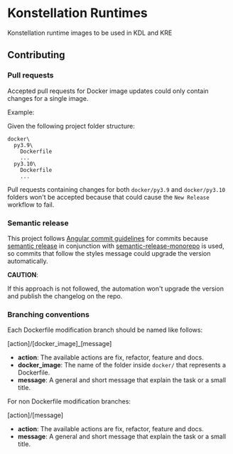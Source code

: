 # Konstellation Runtimes

Konstellation runtime images to be used in KDL and KRE

## Contributing

### Pull requests

Accepted pull requests for Docker image updates could only contain changes for a single image.

Example:

Given the following project folder structure:
```
docker\
  py3.9\
    Dockerfile
    ...
  py3.10\
    Dockerfile
    ...
```
Pull requests containing changes for both `docker/py3.9` and `docker/py3.10` folders won't be accepted because that could cause the `New Release` workflow to fail.

### Semantic release

This project follows [Angular commit guidelines](https://github.com/angular/angular.js/blob/master/DEVELOPERS.md#-git-commit-guidelines) for commits because [semantic release](https://github.com/semantic-release/semantic-release) in conjunction with [semantic-release-monorepo](https://github.com/pmowrer/semantic-release-monorepo) is used, so commits that follow the styles message could upgrade the version automatically.

**CAUTION**:

If this approach is not followed, the automation won't upgrade the version and publish the changelog on the repo.

### Branching conventions

Each Dockerfile modification branch should be named like follows:

[action]/[docker_image]_[message]

+ **action**: The available actions are fix, refactor, feature and docs.
+ **docker_image**: The name of the folder inside `docker/` that represents a Dockerfile.
+ **message**: A general and short message that explain the task or a small title.

For non Dockerfile modification branches:

[action]/[message]

+ **action**: The available actions are fix, refactor, feature and docs.
+ **message**: A general and short message that explain the task or a small title.
